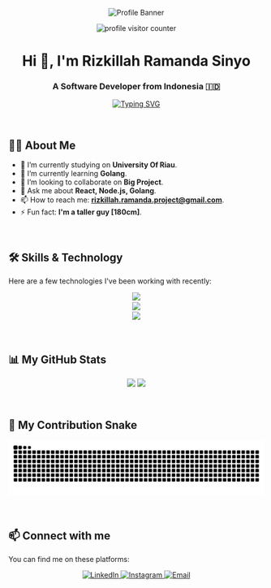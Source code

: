 <p align="center">
  <img src="https://raw.githubusercontent.com/Diki04/Diki04/main/banner-profil.png" alt="Profile Banner">
</p>

<p align="center">
  <img src="https://komarev.com/ghpvc/?username=Diki04&label=Profile%20Views&color=blueviolet&style=flat-square" alt="profile visitor counter" />
</p>

<h1 align="center">Hi 👋, I'm Rizkillah Ramanda Sinyo</h1>
<h3 align="center">A Software Developer from Indonesia 🇮🇩</h3>

<p align="center">
  <a href="https://github.com/readme-typing-svg">
    <img src="https://readme-typing-svg.demolab.com?font=Fira+Code&weight=700&size=25&pause=1000&color=00BFFF&center=true&vCenter=true&width=435&lines=Software+Developer;Always+Learning+New+Things;Tech+Enthusiast;Coffee+Lover" alt="Typing SVG" />
  </a>
</p>

<br>

## 👨‍💻 About Me

- 🔭 I’m currently studying on **University Of Riau**.
- 🌱 I’m currently learning **Golang**.
- 👯 I’m looking to collaborate on **Big Project**.
- 💬 Ask me about **React, Node.js, Golang**.
- 📫 How to reach me: **rizkillah.ramanda.project@gmail.com**.
- ⚡ Fun fact: **I'm a taller guy [180cm]**.

<br>

## 🛠️ Skills & Technology

Here are a few technologies I've been working with recently:

<p align="center">
  <a href="https://skillicons.dev">
    <img src="https://skillicons.dev/icons?i=html,css,js,ts,react,nextjs,vue,tailwind" />
  </a>
  <br>
  <a href="https://skillicons.dev">
    <img src="https://skillicons.dev/icons?i=nodejs,express,py,django,go,php,laravel" />
  </a>
  <br>
  <a href="https://skillicons.dev">
    <img src="https://skillicons.dev/icons?i=mysql,postgres,mongodb,docker,git,figma" />
  </a>
</p>

<br>

## 📊 My GitHub Stats

<p align="center">
  <img height="180em" src="https://github-readme-stats.vercel.app/api?username=Diki04&show_icons=true&theme=tokyonight&include_all_commits=true&count_private=true&cache_seconds=86400"/>
  <img height="180em" src="https://github-readme-stats.vercel.app/api/top-langs/?username=Diki04&layout=compact&langs_count=8&theme=tokyonight"/>
</p>

<br>

## 🐍 My Contribution Snake

<p align="center">
  <img src="https://github.com/Diki04/Diki04/blob/output/github-contribution-grid-snake.svg" alt="Snake Game Contribution">
</p>

<br>

## 📫 Connect with me

You can find me on these platforms:

<p align="center">
  <a href="https://www.linkedin.com/in/rizkillah-ramanda-sinyo/" target="_blank">
    <img src="https://img.shields.io/badge/LinkedIn-0077B5?style=for-the-badge&logo=linkedin&logoColor=white" alt="LinkedIn"/>
  </a>
  <a href="https://www.instagram.com/rizkillahramandaa?igsh=MTBlemh0eHE1dDk2eg==" target="_blank">
    <img src="https://img.shields.io/badge/Instagram-E4405F?style=for-the-badge&logo=instagram&logoColor=white" alt="Instagram"/>
  </a>
  <a href="mailto:rizkillah.ramanda.project@gmail.com" target="_blank">
    <img src="https://img.shields.io/badge/Email-D14836?style=for-the-badge&logo=gmail&logoColor=white" alt="Email"/>
  </a>
</p>